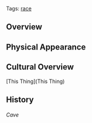 Tags: [race](Races)

## Overview



## Physical Appearance



## Cultural Overview

[This Thing](This Thing) 

## History


###### Cave 
